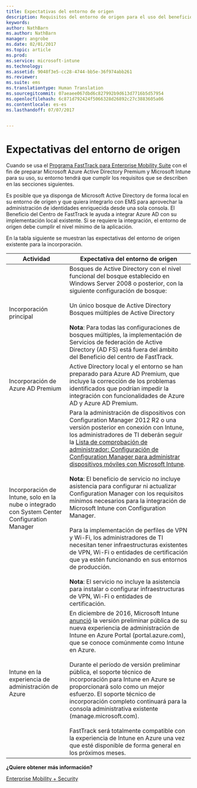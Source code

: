 ```yaml
---
title: Expectativas del entorno de origen
description: Requisitos del entorno de origen para el uso del beneficio del centro de FastTrack
keywords: 
author: NathBarn
ms.author: NathBarn
manager: angrobe
ms.date: 02/01/2017
ms.topic: article
ms.prod: 
ms.service: microsoft-intune
ms.technology: 
ms.assetid: 9048f3e5-cc28-4744-bb5e-36f974abb261
ms.reviewer: 
ms.suite: ems
ms.translationtype: Human Translation
ms.sourcegitcommit: 07aeaee067dbd6c827992b9d613d7716b5d57954
ms.openlocfilehash: 6c871d792424f5066328d26892c27c3883605a06
ms.contentlocale: es-es
ms.lasthandoff: 07/07/2017


---
```



# <a name="source-environment-expectations"></a>Expectativas del entorno de origen
Cuando se usa el [Programa FastTrack para Enterprise Mobility Suite](fasttrack-center-benefit-for-enterprise-mobility-suite-ems.md) con el fin de preparar Microsoft Azure Active Directory Premium y Microsoft Intune para su uso, su entorno tendrá que cumplir los requisitos que se describen en las secciones siguientes.

Es posible que ya disponga de Microsoft Active Directory de forma local en su entorno de origen y que quiera integrarlo con EMS para aprovechar la administración de identidades enriquecida desde una sola consola. El Beneficio del Centro de FastTrack le ayuda a integrar Azure AD con su implementación local existente. Si se requiere la integración, el entorno de origen debe cumplir el nivel mínimo de la aplicación.

En la tabla siguiente se muestran las expectativas del entorno de origen existente para la incorporación.

|Actividad|Expectativa del entorno de origen|
|------------|----------------------------------|
|Incorporación principal|Bosques de Active Directory con el nivel funcional del bosque establecido en Windows Server 2008 o posterior, con la siguiente configuración de bosque:<br /><br />Un único bosque de Active Directory<br />Bosques múltiples de Active Directory </br></br>**Nota**: Para todas las configuraciones de bosques múltiples, la implementación de Servicios de federación de Active Directory (AD FS) está fuera del ámbito del Beneficio del centro de FastTrack.|
|Incorporación de Azure AD Premium|Active Directory local y el entorno se han preparado para Azure AD Premium, que incluye la corrección de los problemas identificados que podrían impedir la integración con funcionalidades de Azure AD y Azure AD Premium.|
|Incorporación de Intune, solo en la nube o integrado con System Center Configuration Manager|Para la administración de dispositivos con Configuration Manager 2012 R2 o una versión posterior en conexión con Intune, los administradores de TI deberán seguir la [Lista de comprobación de administrador: Configuración de Configuration Manager para administrar dispositivos móviles con Microsoft Intune](https://technet.microsoft.com/library/jj943763.aspx).</br></br> **Nota**: El beneficio de servicio no incluye asistencia para configurar ni actualizar Configuration Manager con los requisitos mínimos necesarios para la integración de Microsoft Intune con Configuration Manager.</br></br>Para la implementación de perfiles de VPN y Wi-Fi, los administradores de TI necesitan tener infraestructuras existentes de VPN, Wi-Fi o entidades de certificación que ya estén funcionando en sus entornos de producción.</br></br> **Nota**: El servicio no incluye la asistencia para instalar o configurar infraestructuras de VPN, Wi-Fi o entidades de certificación. |
|Intune en la experiencia de administración de Azure | En diciembre de 2016, Microsoft Intune [anunció](https://blogs.technet.microsoft.com/enterprisemobility/2016/12/07/public-preview-of-intune-on-azure/) la versión preliminar pública de su nueva experiencia de administración de Intune en Azure Portal (portal.azure.com), que se conoce comúnmente como Intune en Azure.<br><br>Durante el período de versión preliminar pública, el soporte técnico de incorporación para Intune en Azure se proporcionará solo como un mejor esfuerzo. El soporte técnico de incorporación completo continuará para la consola administrativa existente (manage.microsoft.com).<br><br>FastTrack será totalmente compatible con la experiencia de Intune en Azure una vez que esté disponible de forma general en los próximos meses.


**¿Quiere obtener más información?**

[Enterprise Mobility + Security](https://www.microsoft.com/en-us/cloud-platform/enterprise-mobility)

